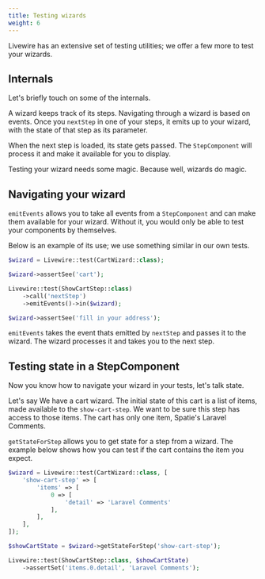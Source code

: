 ```yaml
---
title: Testing wizards
weight: 6
---
```


Livewire has an extensive set of testing utilities; we offer a few more to 
test your wizards.

## Internals

Let's briefly touch on some of the internals.

A wizard keeps track of its steps. Navigating through a wizard is based on
events. Once you `nextStep` in one of your steps, it emits up to your wizard, 
with the state of that step as its parameter.

When the next step is loaded, its state gets passed. The `StepComponent` will
process it and make it available for you to display.

Testing your wizard needs some magic. Because well, wizards do magic.

## Navigating your wizard

`emitEvents` allows you to take all events from a `StepComponent` and can make
them available for your wizard. Without it, you would only be able to test
your components by themselves.

Below is an example of its use; we use something similar in our own tests.

```php
$wizard = Livewire::test(CartWizard::class);

$wizard->assertSee('cart');

Livewire::test(ShowCartStep::class)
    ->call('nextStep')
    ->emitEvents()->in($wizard);

$wizard->assertSee('fill in your address');
```

`emitEvents` takes the event thats emitted by `nextStep` and passes it to the
wizard. The wizard processes it and takes you to the next step.

## Testing state in a StepComponent

Now you know how to navigate your wizard in your tests, let's talk state. 

Let's say We have a cart wizard. The initial state of this cart is a list of 
items, made available to the `show-cart-step`. We want to be sure this step has 
access to those items. The cart has only one item, Spatie's Laravel Comments.

`getStateForStep` allows you to get state for a step from a wizard. The example
below shows how you can test if the cart contains the item you expect.

```php
$wizard = Livewire::test(CartWizard::class, [
    'show-cart-step' => [
        'items' => [
            0 => [
                'detail' => 'Laravel Comments'
            ],
        ],
    ],
]);

$showCartState = $wizard->getStateForStep('show-cart-step');

Livewire::test(ShowCartStep::class, $showCartState)
    ->assertSet('items.0.detail', 'Laravel Comments');
```

